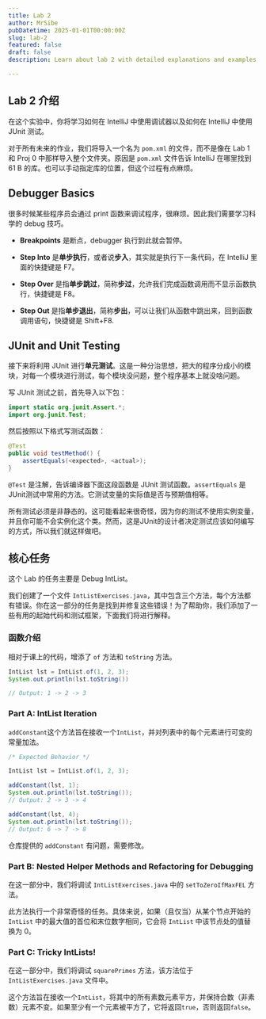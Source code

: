 ```yaml
---
title: Lab 2
author: MrSibe
pubDatetime: 2025-01-01T00:00:00Z
slug: lab-2
featured: false
draft: false
description: Learn about lab 2 with detailed explanations and examples.

---
```

## Lab 2 介绍

在这个实验中，你将学习如何在 IntelliJ 中使用调试器以及如何在 IntelliJ 中使用 JUnit 测试。

对于所有未来的作业，我们将导入一个名为 `pom.xml` 的文件，而不是像在 Lab 1 和 Proj 0 中那样导入整个文件夹。原因是 `pom.xml` 文件告诉 IntelliJ 在哪里找到 61 B 的库。也可以手动指定库的位置，但这个过程有点麻烦。

## Debugger Basics

很多时候某些程序员会通过 print 函数来调试程序，很麻烦。因此我们需要学习科学的 debug 技巧。

- **Breakpoints** 是断点，debugger 执行到此就会暂停。

- **Step Into** 是**单步执行**，或者说**步入**，其实就是执行下一条代码，在 IntelliJ 里面的快捷键是 F7。

- **Step Over** 是指**单步跳过**，简称**步过**，允许我们完成函数调用而不显示函数执行，快捷键是 F8。

- **Step Out** 是指**单步退出**，简称**步出**，可以让我们从函数中跳出来，回到函数调用语句，快捷键是 Shift+F8.

## JUnit and Unit Testing

接下来将利用 JUnit 进行**单元测试**。这是一种分治思想，把大的程序分成小的模块，对每一个模块进行测试，每个模块没问题，整个程序基本上就没啥问题。

写 JUnit 测试之前，首先导入以下包：

```java
import static org.junit.Assert.*;  
import org.junit.Test;
```

然后按照以下格式写测试函数：

```java
@Test
public void testMethod() {
    assertEquals(<expected>, <actual>);
}
```

`@Test` 是注解，告诉编译器下面这段函数是 JUnit 测试函数。`assertEquals` 是JUnit测试中常用的方法。它测试变量的实际值是否与预期值相等。

所有测试必须是非静态的。这可能看起来很奇怪，因为你的测试不使用实例变量，并且你可能不会实例化这个类。然而，这是JUnit的设计者决定测试应该如何编写的方式，所以我们就这样做吧。

## 核心任务

这个 Lab 的任务主要是 Debug IntList。

我们创建了一个文件 `IntListExercises.java`，其中包含三个方法，每个方法都有错误。你在这一部分的任务是找到并修复这些错误！为了帮助你，我们添加了一些有用的起始代码和测试框架，下面我们将进行解释。

### 函数介绍

相对于课上的代码，增添了 `of` 方法和 `toString` 方法。

```java
IntList lst = IntList.of(1, 2, 3);
System.out.println(lst.toString())

// Output: 1 -> 2 -> 3
```

### Part A: IntList Iteration

`addConstant`这个方法旨在接收一个`IntList`，并对列表中的每个元素进行可变的常量加法。

```java
/* Expected Behavior */

IntList lst = IntList.of(1, 2, 3);

addConstant(lst, 1);
System.out.println(lst.toString());
// Output: 2 -> 3 -> 4

addConstant(lst, 4);
System.out.println(lst.toString());
// Output: 6 -> 7 -> 8
```

仓库提供的 `addConstant` 有问题，需要修改。

### Part B: Nested Helper Methods and Refactoring for Debugging

在这一部分中，我们将调试 `IntListExercises.java` 中的 `setToZeroIfMaxFEL` 方法。

此方法执行一个非常奇怪的任务。具体来说，如果（且仅当）从某个节点开始的 `IntList` 中的最大值的首位和末位数字相同，它会将 `IntList` 中该节点处的值替换为 0。

### Part C: Tricky IntLists!

在这一部分中，我们将调试 `squarePrimes` 方法，该方法位于 `IntListExercises.java` 文件中。

这个方法旨在接收一个`IntList`，将其中的所有素数元素平方，并保持合数（非素数）元素不变。如果至少有一个元素被平方了，它将返回`true`，否则返回`false`。

